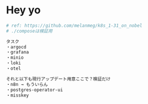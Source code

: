 # Hey yo

```bash
# ref: https://github.com/melanmeg/k8s_1-31_on_nobel
# ./composeは検証用
```

```bash
タスク
・argocd
・grafana
・minio
・loki
・otel

それと以下も現行アップデート用意ここで？検証だけ
・n8n → もういらん
・postgres-operator-ui
・misskey
```
